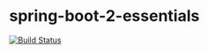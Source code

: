 # spring-boot-2-essentials

[![Build Status](https://travis-ci.org/amigoscode/spring-boot-essentials.svg?branch=master)](https://travis-ci.org/amigoscode/spring-boot-essentials)
